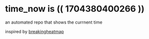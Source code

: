 # time_now is (( 1704380400266 ))

an automated repo that shows the currnent time

inspired by [breakingheatmap](https://github.com/breakingheatmap/breakingheatmap)
